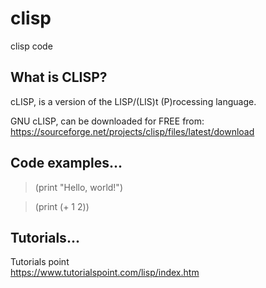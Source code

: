 # clisp
clisp code  

## What is CLISP?

cLISP, is a version of the LISP/(LIS)t (P)rocessing language.  

GNU cLISP, can be downloaded for FREE from:  
https://sourceforge.net/projects/clisp/files/latest/download  

## Code examples...

> (print "Hello, world!")  

> (print (+ 1 2))  

## Tutorials...

Tutorials point  
https://www.tutorialspoint.com/lisp/index.htm  
